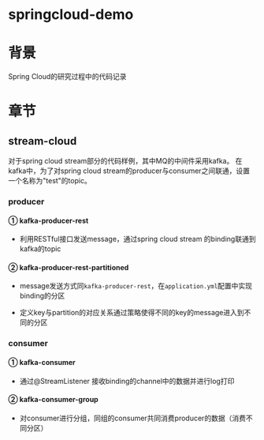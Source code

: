 # springcloud-demo

#  背景

Spring Cloud的研究过程中的代码记录

#  章节

## stream-cloud

对于spring cloud stream部分的代码样例，其中MQ的中间件采用kafka。
在kafka中，为了对spring cloud stream的producer与consumer之间联通，设置一个名称为"test"的topic。

### producer

#### ① kafka-producer-rest

- 利用RESTful接口发送message，通过spring cloud stream 的binding联通到kafka的topic


#### ② kafka-producer-rest-partitioned

- message发送方式同`kafka-producer-rest`，在`application.yml`配置中实现binding的分区

- 定义key与partition的对应关系通过策略使得不同的key的message进入到不同的分区

### consumer

#### ① kafka-consumer

- 通过@StreamListener 接收binding的channel中的数据并进行log打印


#### ② kafka-consumer-group

- 对consumer进行分组，同组的consumer共同消费producer的数据（消费不同分区）

